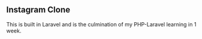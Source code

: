 ## Instagram Clone
This is built in Laravel and is the culmination of my PHP-Laravel learning in 1 week.
